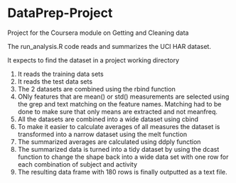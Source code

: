 DataPrep-Project
================

Project for the Coursera module on Getting and Cleaning data


The run_analysis.R code reads and summarizes the UCI HAR dataset.

It expects to find the dataset in a project working directory

1. It reads the training data sets
2. It reads the test data sets
3. The 2 datasets are combined using the rbind function
4. ONly features that are mean() or std() measurements are selected using the grep and 
text matching on the feature names. Matching had to be done to make sure that only means are extracted and not meanfreq.
5. All the datasets are combined into a wide dataset using cbind
6. To make it easier to calculate averages of all measures the dataset is transformed into a narrow dataset using the melt function
7. The summarized averages are calculated using ddply function
8. The summarized data is turned into a tidy dataset by using the dcast function to change the shape back into a wide data set with one row for each combination of subject and activity
9. The resulting data frame with 180 rows is finally outputted as a text file.
